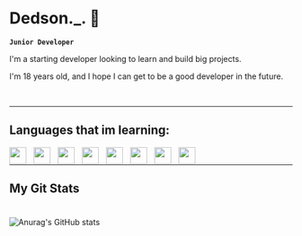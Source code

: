<h1 color="purple">Dedson._. 👻</h1>

**`Junior Developer`**

I'm a starting developer looking to learn and build big projects.<p> I'm 18 years old, and I hope I can get to be a good developer in the future.</p><br />
<hr></hr>
<h2 color="seagreen">Languages that im learning: </h2>
<img align="left" width="30px" height="30px" style="padding-right:10px;" src="https://cdn.jsdelivr.net/gh/devicons/devicon/icons/html5/html5-plain-wordmark.svg">
<img align="left" width="30px" height="30px" style="padding-right:10px;" src="https://cdn.jsdelivr.net/gh/devicons/devicon/icons/javascript/javascript-plain.svg">
<img align="left" width="30px" height="30px" style="padding-right:10px;" src="https://cdn.jsdelivr.net/gh/devicons/devicon/icons/css3/css3-plain-wordmark.svg">
<img align="left" width="30px" height="30px" style="padding-right:10px;" src="https://cdn.jsdelivr.net/gh/devicons/devicon/icons/php/php-plain.svg">
<img align="left" width="30px" height="30px" style="padding-right:10px;" src="https://cdn.jsdelivr.net/gh/devicons/devicon/icons/mysql/mysql-original-wordmark.svg">
<img align="left" width="30px" height="30px" style="padding-right:10px;" src="https://cdn.jsdelivr.net/gh/devicons/devicon/icons/csharp/csharp-original.svg">
<img align="left" width="30px" height="30px" style="padding-right:10px;" src="https://cdn.jsdelivr.net/gh/devicons/devicon/icons/cplusplus/cplusplus-original.svg">
<img align="left" width="30px" height="30px" style="padding-right:10px;" src="https://cdn.jsdelivr.net/gh/devicons/devicon/icons/python/python-original-wordmark.svg">
<br />
<hr>
<h2 color ="seagreen">My Git Stats</h2>

#
![Anurag's GitHub stats](https://github-readme-stats.vercel.app/api?username=DedsonQ&show_icons=true&theme=aura)
#
